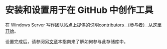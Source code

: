 <properties
pageTitle="安装和设置用于在 GitHub 中创作工具"
description="工具和设置以将 Windows Server 内容写在 GitHub 中的步骤。"
services="contributor-guide"
documentationCenter=""
authors="Kathydav"  
manager="dongill" />

<tags
ms.service=""
 ms.devlang=""
 ms.topic="article"
  ms.tgt_pltfrm=""
  ms.workload=""
  ms.date="09/06/2016"
  ms.author="kathydav" />

# <a name="install-and-set-up-tools-for-authoring-in-github"></a>安装和设置用于在 GitHub 中创作工具

在 Windows Server 写作团队站点上提供的说明[contributors （参与者） 从这里开始](https://microsoft.sharepoint.com/teams/WindowsServerContent/SitePages/Contributors%20start%20here.aspx)。

设置完成后，请参阅另[文章](Contributor-index.md)本指南来了解如何参与此存储库中。

